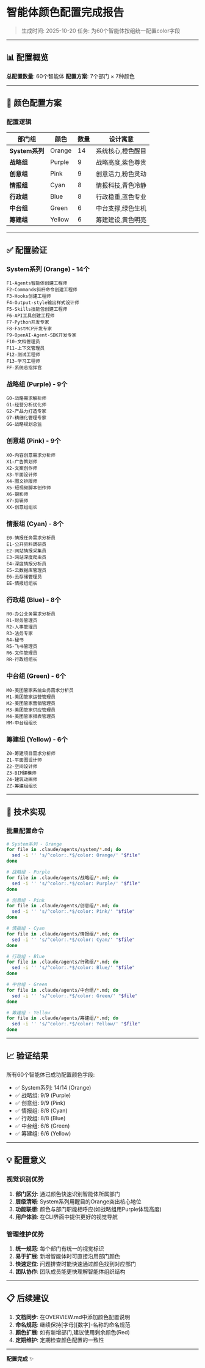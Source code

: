 # 智能体颜色配置完成报告

> 生成时间: 2025-10-20
> 任务: 为60个智能体按组统一配置color字段

---

## 📊 配置概览

**总配置数量**: 60个智能体
**配置方案**: 7个部门 × 7种颜色

---

## 🎨 颜色配置方案

### 配置逻辑

| 部门组 | 颜色 | 数量 | 设计寓意 |
|--------|------|------|----------|
| **System系列** | Orange | 14 | 系统核心,橙色醒目 |
| **战略组** | Purple | 9 | 战略高度,紫色尊贵 |
| **创意组** | Pink | 9 | 创意活力,粉色灵动 |
| **情报组** | Cyan | 8 | 情报科技,青色冷静 |
| **行政组** | Blue | 8 | 行政稳重,蓝色专业 |
| **中台组** | Green | 6 | 中台支撑,绿色生机 |
| **筹建组** | Yellow | 6 | 筹建建设,黄色明亮 |

---

## ✅ 配置验证

### System系列 (Orange) - 14个

```
F1-Agents智能体创建工程师
F2-Commands斜杆命令创建工程师
F3-Hooks创建工程师
F4-Output-style输出样式设计师
F5-Skills技能包创建工程师
F6-API工具创建工程师
F7-Python开发专家
F8-FastMCP开发专家
F9-OpenAI-Agent-SDK开发专家
F10-文档管理员
F11-上下文管理员
F12-测试工程师
F13-学习工程师
FF-系统总指挥官
```

### 战略组 (Purple) - 9个

```
G0-战略需求解析师
G1-经营分析优化师
G2-产品力打造专家
G7-精细化管理专家
GG-战略规划总监
```

### 创意组 (Pink) - 9个

```
X0-内容创意需求分析师
X1-广告策划师
X2-文案创作师
X3-平面设计师
X4-图文排版师
X5-短视频脚本创作师
X6-摄影师
X7-剪辑师
XX-创意组组长
```

### 情报组 (Cyan) - 8个

```
E0-情报任务需求分析员
E1-公开资料调研员
E2-网站情报采集员
E3-网站深度爬虫员
E4-深度情报分析员
E5-云数据库管理员
E6-云存储管理员
EE-情报组组长
```

### 行政组 (Blue) - 8个

```
R0-办公业务需求分析员
R1-财务管理员
R2-人事管理员
R3-法务专家
R4-秘书
R5-飞书管理员
R6-文件管理员
RR-行政组组长
```

### 中台组 (Green) - 6个

```
M0-美团管家系统业务需求分析员
M1-美团管家运营管理员
M2-美团管家营销管理员
M3-美团管家供应管理员
M4-美团管家报表管理员
MM-中台组组长
```

### 筹建组 (Yellow) - 6个

```
Z0-筹建项目需求分析师
Z1-平面图设计师
Z2-空间设计师
Z3-BIM建模师
Z4-建筑动画师
ZZ-筹建组组长
```

---

## 🔧 技术实现

### 批量配置命令

```bash
# System系列 - Orange
for file in .claude/agents/system/*.md; do 
  sed -i '' 's/^color:.*$/color: Orange/' "$file"
done

# 战略组 - Purple
for file in .claude/agents/战略组/*.md; do 
  sed -i '' 's/^color:.*$/color: Purple/' "$file"
done

# 创意组 - Pink
for file in .claude/agents/创意组/*.md; do 
  sed -i '' 's/^color:.*$/color: Pink/' "$file"
done

# 情报组 - Cyan
for file in .claude/agents/情报组/*.md; do 
  sed -i '' 's/^color:.*$/color: Cyan/' "$file"
done

# 行政组 - Blue
for file in .claude/agents/行政组/*.md; do 
  sed -i '' 's/^color:.*$/color: Blue/' "$file"
done

# 中台组 - Green
for file in .claude/agents/中台组/*.md; do 
  sed -i '' 's/^color:.*$/color: Green/' "$file"
done

# 筹建组 - Yellow
for file in .claude/agents/筹建组/*.md; do 
  sed -i '' 's/^color:.*$/color: Yellow/' "$file"
done
```

---

## 📈 验证结果

所有60个智能体已成功配置颜色字段:

- ✅ System系列: 14/14 (Orange)
- ✅ 战略组: 9/9 (Purple)
- ✅ 创意组: 9/9 (Pink)
- ✅ 情报组: 8/8 (Cyan)
- ✅ 行政组: 8/8 (Blue)
- ✅ 中台组: 6/6 (Green)
- ✅ 筹建组: 6/6 (Yellow)

---

## 💡 配置意义

### 视觉识别优势

1. **部门区分**: 通过颜色快速识别智能体所属部门
2. **层级清晰**: System系列用醒目的Orange突出核心地位
3. **功能联想**: 颜色与部门职能相呼应(如战略组用Purple体现高度)
4. **用户体验**: 在CLI界面中提供更好的视觉导航

### 管理维护优势

1. **统一规范**: 每个部门有统一的视觉标识
2. **易于扩展**: 新增智能体时可直接沿用部门颜色
3. **快速定位**: 问题排查时能快速通过颜色找到对应部门
4. **团队协作**: 团队成员能更快理解智能体组织结构

---

## 📋 后续建议

1. **文档同步**: 在OVERVIEW.md中添加颜色配置说明
2. **命名规范**: 继续保持[字母][数字]-名称的命名规范
3. **颜色扩展**: 如有新增部门,建议使用剩余颜色(Red)
4. **定期维护**: 定期检查颜色配置的一致性

---

**配置完成** ✨
